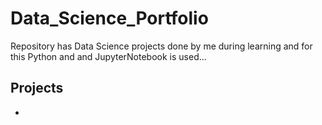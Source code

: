 # Data_Science_Portfolio
Repository has Data Science projects done by me during learning and for this Python and and JupyterNotebook is used... 

## Projects
- 
